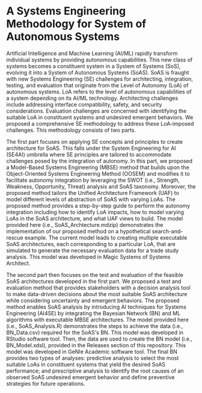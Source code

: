 # A Systems Engineering Methodology for System of Autonomous Systems

Artificial Intelligence and Machine Learning (AI/ML) rapidly transform individual systems by providing autonomous capabilities. This new class of systems becomes a constituent system in a System of Systems (SoS), evolving it into a System of Autonomous Systems (SoAS). SoAS is fraught with new Systems Engineering (SE) challenges for architecting, integration, testing, and evaluation that originate from the Level of Autonomy (LoA) of autonomous systems. LoA refers to the level of autonomous capabilities of a system depending on its AI/ML technology. Architecting challenges include addressing interface compatibility, safety, and security considerations. Evaluation challenges are concerned with identifying the suitable LoA in constituent systems and undesired emergent behaviors. 
We proposed a comprehensive SE methodology to address these LoA-imposed challenges. This methodology consists of two parts. 

The first part focuses on applying SE concepts and principles to create architecture for SoAS. This falls under the System Engineering for AI (SE4AI) umbrella where SE principles are tailored to accommodate challenges posed by the integration of autonomy. In this part, we proposed a Model-Based Systems Engineering (MBSE) method that builds upon the Object-Oriented Systems Engineering Method (OOSEM) and modifies it to facilitate autonomy integration by leveraging the SWOT (i.e., Strength, Weakness, Opportunity, Threat) analysis and SoAS taxonomy. Moreover, the proposed method tailors the Unified Architecture Framework (UAF) to model different levels of abstraction of SoAS with varying LoAs. The proposed method provides a step-by-step guide to perform the autonomy integration including how to identify LoA impacts, how to model varying LoAs in the SoAS architecture, and what UAF views to build. The model provided here (i.e., SoAS_Archtecture.mdzip) demonstrates the implementation of our proposed method on a hypothetical search-and-rescue example. The current model leads to creating multiple executable SoAS architectures, each corresponding to a particular LoA, that are simulated to generate the necessary evaluation data for a trade study analysis. This model was developed in Magic Systems of Systems Architect.

The second part then focuses on the test and evaluation of the feasible SoAS architectures developed in the first part. We proposed a test and evaluation method that provides stakeholders with a decision analysis tool to make data-driven decisions about the most suitable SoAS architecture while considering uncertainty and emergent behaviors. The proposed method enables SoAS analysis by introducing AI techniques for Systems Engineering (AI4SE) by integrating the Bayesian Network (BN) and ML algorithms with executable MBSE architectures. The model provided here (i.e., SoAS_Analysis.R) demonstrates the steps to achieve the data (i.e., BN_Data.csv) required for the SoAS's BN. This model was developed in RStudio software tool. Then, the data are used to create the BN model (i.e., BN_Model.xdsl), provided in the Releases section of this repository. This model was developed in GeNIe Academic software tool. The final BN provides two types of analyses: predictive analysis to select the most suitable LoAs in constituent systems that yield the desired SoAS performance; and prescriptive analysis to identify the root causes of an observed SoAS undesired emergent behavior and define preventive strategies for future operations.


